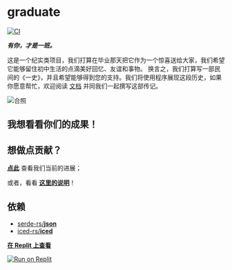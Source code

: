 # graduate
[![CI](https://github.com/Amazingkenneth/graduate/actions/workflows/ci.yml/badge.svg)](https://github.com/Amazingkenneth/graduate/actions/workflows/ci.yml)

***有你，才是一班。***

这是一个纪实类项目，我们打算在毕业那天把它作为一个惊喜送给大家，我们希望它能够留住初中生活的点滴美好回忆、友谊和事物。
换言之，我们打算写一部民间的《一史》，并且希望能够得到您的支持。我们将使用程序展现这段历史，如果你愿意帮忙，欢迎阅读 [文档](CONTRIBUTING.md) 并同我们一起撰写这部传记。

![合照](https://mmbiz.qpic.cn/mmbiz_jpg/gkGu2rbIy4EcBYCXhzANZVph9fz6hEFdRNxPoudjiaYEicanTHPW7RLuq1NzKWk4ia5HumLjIeaGibr1h93BzTDMYA/640)

## 我想看看你们的成果！
<!--### 下载可执行文件
在 [GitHub Artifacts](https://github.com/Amazingkenneth/graduate/actions/workflows/ci.yml?query=is%3Asuccess) 上找到最新的一次 CI Action，点进去并划到页面最底端，会看到如下图所示的不同系统的可执行文件供下载。

找到你自己的系统对应的程序下载即可（无需安装）。-->

## 想做点贡献？
**[点此](https://github.com/users/Amazingkenneth/projects/1)** 查看我们当前的进展；

或者，看看 **[这里的说明](https://github.com/Amazingkenneth/graduate/blob/main/CONTRIBUTING.md)**！

## 依赖
- [serde-rs/**json**](https://github.com/serde-rs/json)
- [iced-rs/**iced**](https://github.com/iced-rs/iced)

**[在 Replit 上查看](https://replit.com/@Zykang/graduate#README.md)**

[![Run on Replit](https://replit.com/badge/github/Amazingkenneth/graduate)](https://replit.com/github/Amazingkenneth/graduate)
